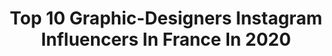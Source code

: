 ---
title: Top 10 Graphic-Designers Instagram Influencers In France In 2020
description: >-
  Find top graphic-designers Instagram influencers in France in 2020. Most popular hashtags: #photographer #love #frenchgirl #inspiration.
platform: Instagram
profiles:
  - username: "shootquality"
    fullname: >-
      S H O O T   Q U A L I T Y 📸
    location: "France"
    followers: 107565
    engagement: 2291
    commentsToLikes: 0.021347
    avatar: "https://scontent-ams4-1.cdninstagram.com/v/t51.2885-19/s320x320/21568952_356662854754828_1230219547156414464_a.jpg?_nc_ht=scontent-ams4-1.cdninstagram.com&_nc_ohc=pz6v7dqxvFAAX9PYDUQ&oh=611c8c4db7d2611f07043d3aacbb53a8&oe=5EB93EF7"
    verified: false
    hashtags: "#photographer, #portraitspage, #brands, #aovportraits"
  - username: "alicecatdesigner"
    fullname: >-
      alicecatdesigner
    location: "France"
    followers: 110558
    engagement: 365
    commentsToLikes: 0.149311
    avatar: "https://scontent-amt2-1.cdninstagram.com/v/t51.2885-19/s320x320/90090239_1233402300182960_276763165658710016_n.jpg?_nc_ht=scontent-amt2-1.cdninstagram.com&_nc_ohc=dNG8cjcK_bIAX8DOt-J&oh=1fca7a001bd0a1e3f7d6415e47b49376&oe=5EBAF125"
    verified: false
    hashtags: "#moisdavril, #tiktok, #coaching, #petitefrenchie"
  - username: "laurablue__"
    fullname: >-
      L A U R A  B L U E
    location: "France"
    followers: 2916
    engagement: 1836
    commentsToLikes: 0.094119
    avatar: "https://scontent-ams4-1.cdninstagram.com/v/t51.2885-19/s320x320/80884008_931510950576056_1982554696220409856_n.jpg?_nc_ht=scontent-ams4-1.cdninstagram.com&_nc_ohc=rDlWleEQUkcAX_rQfA7&oh=92cbaee5fec9f411552b3b3122951a91&oe=5EB8D010"
    verified: false
    hashtags: "#resolutions, #goprofr, #calm, #quatantine"
  - username: "wiwoos"
    fullname: >-
      Camille Witt
    location: "France"
    followers: 52040
    engagement: 339
    commentsToLikes: 0.019413
    avatar: "https://scontent-ams4-1.cdninstagram.com/v/t51.2885-19/s320x320/74618213_2377252705869349_6304614654513512448_n.jpg?_nc_ht=scontent-ams4-1.cdninstagram.com&_nc_ohc=OQQub-10UVAAX9bu5js&oh=bc484dd528b1b205e405833490ddf4ac&oe=5EB47EE7"
    verified: false
    hashtags: "#inspiration, #sezane, #universe, #drawing"
  - username: "laperleocre"
    fullname: >-
      T A N I A
    location: "France"
    followers: 13106
    engagement: 648
    commentsToLikes: 0.034710
    avatar: "https://scontent-lhr8-1.cdninstagram.com/v/t51.2885-19/s320x320/92130531_196231505164923_1026181941734408192_n.jpg?_nc_ht=scontent-lhr8-1.cdninstagram.com&_nc_ohc=39VwCKQFo-oAX9p6tu3&oh=31e68b0b4701ea1c2fae16988eba272c&oe=5EBA141B"
    verified: false
    hashtags: "#fondationzinsou, #blond, #brushchallenge, #beninvie"
  - username: "anneplln"
    fullname: >-
      Anne
    location: "France"
    followers: 9468
    engagement: 1218
    commentsToLikes: 0.143824
    avatar: "https://scontent-lht6-1.cdninstagram.com/v/t51.2885-19/s320x320/83136969_1328204700902166_7787463443581239296_n.jpg?_nc_ht=scontent-lht6-1.cdninstagram.com&_nc_ohc=1PFdEeTb6AUAX90dq24&oh=b209e1a7ad849be48f42907b37be71a3&oe=5EB9665C"
    verified: false
    hashtags: "#neutralstyle, #neutrallook, #beigelook, #simpleoutfits"
  - username: "miss.lady.bug"
    fullname: >-
      𝐑𝐞𝐚𝐥 𝐥𝐢𝐟𝐞 𝐏𝐢𝐧 𝐮𝐩 𝐠𝐢𝐫𝐥
    location: "France"
    followers: 13103
    engagement: 530
    commentsToLikes: 0.050607
    avatar: "https://scontent-ams4-1.cdninstagram.com/v/t51.2885-19/s320x320/67646149_522584651814564_6426978126747664384_n.jpg?_nc_ht=scontent-ams4-1.cdninstagram.com&_nc_ohc=JdntPifpeWkAX-KoCYP&oh=4f825e3e3a6caf09268d514586c8c141&oe=5EB9BAFC"
    verified: false
    hashtags: "#artphotography, #missladybug, #pigmalion, #fineartpainting"
  - username: "abiparmenter"
    fullname: >-
      Abi
    location: "France"
    followers: 2501
    engagement: 1036
    commentsToLikes: 0.054547
    avatar: "https://scontent-amt2-1.cdninstagram.com/v/t51.2885-19/s320x320/66641744_2541297309487353_6303248949402664960_n.jpg?_nc_ht=scontent-amt2-1.cdninstagram.com&_nc_ohc=oXLw2I1JGU8AX_lmCA-&oh=38adc33e269b73970282fe5d6e8c556a&oe=5EB200D4"
    verified: false
    hashtags: ""
  - username: "natalipopova.photography"
    fullname: >-
      P  O  P  O  V  A
    location: "France"
    followers: 43967
    engagement: 105
    commentsToLikes: 0.013528
    avatar: "https://scontent-lga3-1.cdninstagram.com/v/t51.2885-19/s320x320/44749854_2121338197911227_8617982012638101504_n.jpg?_nc_ht=scontent-lga3-1.cdninstagram.com&_nc_ohc=Y4VcKB_r0JYAX_2k_Ui&oh=0fac78d8a29f1c33117c4e4972f57762&oe=5EB00518"
    verified: false
    hashtags: "#fineartportrait, #monaco, #yachtlifestyle, #friends"
  - username: "cam.rem"
    fullname: >-
      Camille Remy
    location: "France"
    followers: 6602
    engagement: 453
    commentsToLikes: 0.015538
    avatar: "https://scontent-ams4-1.cdninstagram.com/v/t51.2885-19/s320x320/79603539_783165245429629_7815044761483476992_n.jpg?_nc_ht=scontent-ams4-1.cdninstagram.com&_nc_ohc=dY2eczVfSRYAX9KtERa&oh=00cc684dfe3d44997238020f7337e8df&oe=5EBD26F7"
    verified: false
    hashtags: "#champagne, #france, #photography, #photo"
---
